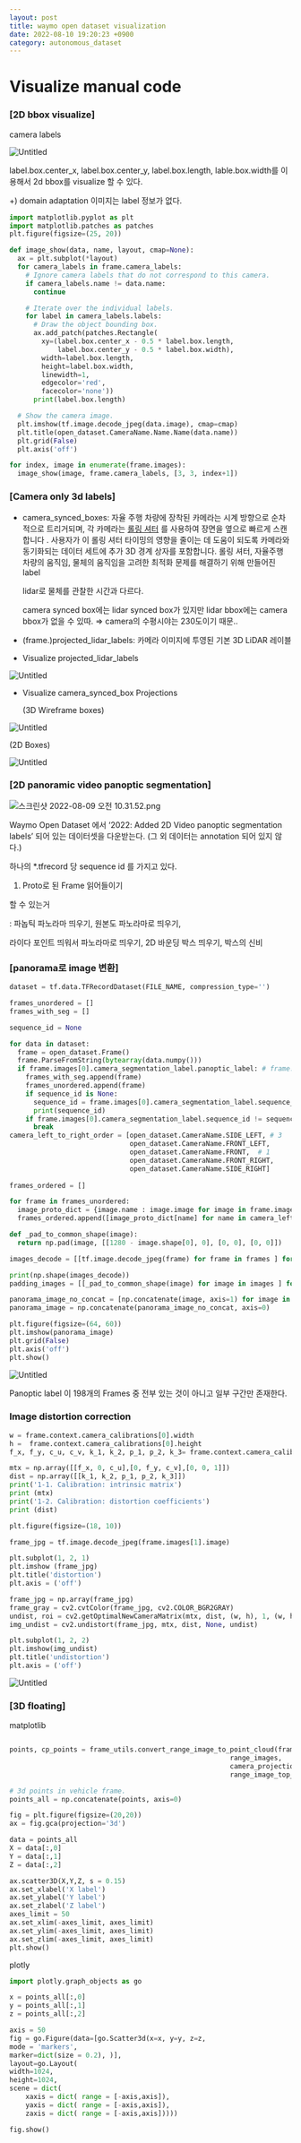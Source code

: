 ```yaml
---
layout: post
title: waymo open dataset visualization
date: 2022-08-10 19:20:23 +0900
category: autonomous_dataset
---
```

# Visualize manual code

### [2D bbox visualize]

camera labels 

![Untitled](Visualize%20manual%20code%2016385ee154564bf1aa1b6cfeaf265290/Untitled.png)

label.box.center_x, label.box.center_y, label.box.length, lable.box.width를 이용해서 2d bbox를 visualize 할 수 있다. 

+) domain adaptation 이미지는 label 정보가 없다.

```python
import matplotlib.pyplot as plt
import matplotlib.patches as patches
plt.figure(figsize=(25, 20))

def image_show(data, name, layout, cmap=None):
  ax = plt.subplot(*layout)
  for camera_labels in frame.camera_labels:
    # Ignore camera labels that do not correspond to this camera.
    if camera_labels.name != data.name:
      continue

    # Iterate over the individual labels.
    for label in camera_labels.labels:
      # Draw the object bounding box.
      ax.add_patch(patches.Rectangle(
        xy=(label.box.center_x - 0.5 * label.box.length,
            label.box.center_y - 0.5 * label.box.width),
        width=label.box.length,
        height=label.box.width,
        linewidth=1,
        edgecolor='red',
        facecolor='none'))
      print(label.box.length)

  # Show the camera image.
  plt.imshow(tf.image.decode_jpeg(data.image), cmap=cmap)
  plt.title(open_dataset.CameraName.Name.Name(data.name))
  plt.grid(False)
  plt.axis('off')

for index, image in enumerate(frame.images):
  image_show(image, frame.camera_labels, [3, 3, index+1])
```

### [Camera only 3d labels]

- camera_synced_boxes:  자율 주행 차량에 장착된 카메라는 시계 방향으로 순차적으로 트리거되며, 각 카메라는 [롤링 셔터](https://en.wikipedia.org/wiki/Rolling_shutter) 를 사용하여 장면을 옆으로 빠르게 스캔합니다 . 사용자가 이 롤링 셔터 타이밍의 영향을 줄이는 데 도움이 되도록 카메라와 동기화되는 데이터 세트에 추가 3D 경계 상자를 포함합니다. 롤링 셔터, 자율주행 차량의 움직임, 물체의 움직임을 고려한 최적화 문제를 해결하기 위해 만들어진 label
    
    lidar로 물체를 관찰한 시간과 다르다.   
    
    camera synced box에는 lidar synced box가 있지만 lidar bbox에는  camera bbox가 없을 수 있따. ⇒  camera의 수평시야는 230도이기 때문..
    
- (frame.)projected_lidar_labels: 카메라 이미지에 투영된 기본 3D LiDAR 레이블
- Visualize projected_lidar_labels

![Untitled](Visualize%20manual%20code%2016385ee154564bf1aa1b6cfeaf265290/Untitled%201.png)

- Visualize camera_synced_box Projections
    
    (3D Wireframe boxes)
    

![Untitled](Visualize%20manual%20code%2016385ee154564bf1aa1b6cfeaf265290/Untitled%202.png)

(2D Boxes)

![Untitled](Visualize%20manual%20code%2016385ee154564bf1aa1b6cfeaf265290/Untitled%203.png)

### [2D panoramic video panoptic segmentation]

![스크린샷 2022-08-09 오전 10.31.52.png](Visualize%20manual%20code%2016385ee154564bf1aa1b6cfeaf265290/%25E1%2584%2589%25E1%2585%25B3%25E1%2584%258F%25E1%2585%25B3%25E1%2584%2585%25E1%2585%25B5%25E1%2586%25AB%25E1%2584%2589%25E1%2585%25A3%25E1%2586%25BA_2022-08-09_%25E1%2584%258B%25E1%2585%25A9%25E1%2584%258C%25E1%2585%25A5%25E1%2586%25AB_10.31.52.png)

Waymo Open Dataset 에서 ‘2022: Added 2D Video panoptic segmentation labels’ 되어 있는 데이터셋을 다운받는다. (그 외 데이터는 annotation 되어 있지 않다.)

하나의 *.tfrecord 당 sequence id 를 가지고 있다. 

1. Proto로 된 Frame 읽어들이기 
    
    

할 수 있는거 

: 파놉틱 파노라마 띄우기, 원본도 파노라마로 띄우기, 

라이다 포인트 띄워서 파노라마로 띄우기, 2D 바운딩 박스 띄우기, 박스의 신비 

### [panorama로 image 변환]

```python
dataset = tf.data.TFRecordDataset(FILE_NAME, compression_type='')

frames_unordered = []
frames_with_seg = []

sequence_id = None

for data in dataset:
  frame = open_dataset.Frame()
  frame.ParseFromString(bytearray(data.numpy()))
  if frame.images[0].camera_segmentation_label.panoptic_label: # frame.images[i] i = 0..4  
    frames_with_seg.append(frame)
    frames_unordered.append(frame)
    if sequence_id is None:
      sequence_id = frame.images[0].camera_segmentation_label.sequence_id
      print(sequence_id)
    if frame.images[0].camera_segmentation_label.sequence_id != sequence_id or len(frames_with_seg) > 0:
      break
camera_left_to_right_order = [open_dataset.CameraName.SIDE_LEFT, # 3 
                              open_dataset.CameraName.FRONT_LEFT,
                              open_dataset.CameraName.FRONT,  # 1 
                              open_dataset.CameraName.FRONT_RIGHT,
                              open_dataset.CameraName.SIDE_RIGHT] 
                              
frames_ordered = []

for frame in frames_unordered:
  image_proto_dict = {image.name : image.image for image in frame.images}
  frames_ordered.append([image_proto_dict[name] for name in camera_left_to_right_order])

def _pad_to_common_shape(image):
  return np.pad(image, [[1280 - image.shape[0], 0], [0, 0], [0, 0]])

images_decode = [[tf.image.decode_jpeg(frame) for frame in frames ] for frames in frames_ordered]

print(np.shape(images_decode))
padding_images = [[_pad_to_common_shape(image) for image in images ] for images in images_decode]

panorama_image_no_concat = [np.concatenate(image, axis=1) for image in padding_images]
panorama_image = np.concatenate(panorama_image_no_concat, axis=0)

plt.figure(figsize=(64, 60))
plt.imshow(panorama_image)
plt.grid(False)
plt.axis('off')
plt.show()

```

![Untitled](Visualize%20manual%20code%2016385ee154564bf1aa1b6cfeaf265290/Untitled%204.png)

Panoptic label 이 198개의 Frames 중 전부 있는 것이 아니고 일부 구간만 존재한다. 

### Image distortion correction

```python
w = frame.context.camera_calibrations[0].width
h =  frame.context.camera_calibrations[0].height
f_x, f_y, c_u, c_v, k_1, k_2, p_1, p_2, k_3= frame.context.camera_calibrations[0].intrinsic 

mtx = np.array([[f_x, 0, c_u],[0, f_y, c_v],[0, 0, 1]])
dist = np.array([[k_1, k_2, p_1, p_2, k_3]])
print('1-1. Calibration: intrinsic matrix')
print (mtx)
print('1-2. Calibration: distortion coefficients')
print (dist)

plt.figure(figsize=(18, 10))

frame_jpg = tf.image.decode_jpeg(frame.images[1].image)

plt.subplot(1, 2, 1)
plt.imshow (frame_jpg)
plt.title('distortion')
plt.axis = ('off')

frame_jpg = np.array(frame_jpg)
frame_gray = cv2.cvtColor(frame_jpg, cv2.COLOR_BGR2GRAY)
undist, roi = cv2.getOptimalNewCameraMatrix(mtx, dist, (w, h), 1, (w, h))
img_undist = cv2.undistort(frame_jpg, mtx, dist, None, undist)

plt.subplot(1, 2, 2)
plt.imshow(img_undist)
plt.title('undistortion')
plt.axis = ('off')
```

![Untitled](Visualize%20manual%20code%2016385ee154564bf1aa1b6cfeaf265290/Untitled%205.png)

### [3D floating]

matplotlib

```python

points, cp_points = frame_utils.convert_range_image_to_point_cloud(frame,
                                                       range_images,
                                                       camera_projections,
                                                       range_image_top_pose)

# 3d points in vehicle frame.
points_all = np.concatenate(points, axis=0)

fig = plt.figure(figsize=(20,20))
ax = fig.gca(projection='3d')

data = points_all
X = data[:,0]
Y = data[:,1]
Z = data[:,2]

ax.scatter3D(X,Y,Z, s = 0.15)
ax.set_xlabel('X label')
ax.set_ylabel('Y label')
ax.set_zlabel('Z label')
axes_limit = 50
ax.set_xlim(-axes_limit, axes_limit)
ax.set_ylim(-axes_limit, axes_limit)
ax.set_zlim(-axes_limit, axes_limit)
plt.show()
```

plotly

```python
import plotly.graph_objects as go

x = points_all[:,0]
y = points_all[:,1]
z = points_all[:,2] 

axis = 50
fig = go.Figure(data=[go.Scatter3d(x=x, y=y, z=z, 
mode = 'markers',
marker=dict(size = 0.2), )], 
layout=go.Layout(
width=1024,
height=1024,
scene = dict(
    xaxis = dict( range = [-axis,axis]),
    yaxis = dict( range = [-axis,axis]),
    zaxis = dict( range = [-axis,axis]))))

fig.show()
```